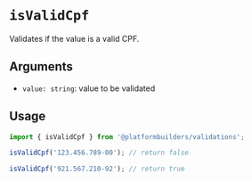 # `isValidCpf`

Validates if the value is a valid CPF.

## Arguments

- `value: string`: value to be validated

## Usage

```jsx
import { isValidCpf } from '@platformbuilders/validations';

isValidCpf('123.456.789-00'); // return false

isValidCpf('921.567.210-92'); // return true
```

